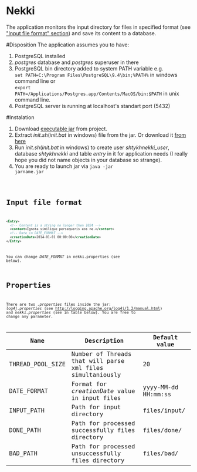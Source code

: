 # Nekki
The application monitors the input directory for files in specified format (see <a href ="https://github.com/shtykh/Nekki#input-file-format">"Input file format" section</a>) and save its content to a database.

#Disposition
The application assumes you to have:<br>
1) PostgreSQL installed<br>
2) *postgres* database and *postgres* superuser in there<br>
3) PostgreSQL bin directory added to system PATH variable e.g.<br>
<code>set PATH=C:\Program Files\PostgreSQL\9.4\bin;%PATH%</code> in windows command line or<br>
<code>export PATH=/Applications/Postgres.app/Contents/MacOS/bin:$PATH</code> in unix command line.<br>
4) PostgreSQL server is running at localhost's standart port (5432)

#Instalation
1) Download <a href="https://github.com/shtykh/Nekki/releases/download/v.1.0/Nekki-1.0.jar">executable jar</a> from project.<br>
2) Extract *init.sh*(*init.bat* in windows) file from the jar. Or download it <a href="https://github.com/shtykh/Nekki/tree/master/src/main/resources">from here</a><br>
3) Run *init.sh*(*init.bat* in windows) to create user *shtykhnekki_user*, database *shtykhnekki* and table *entry* in it for application needs (I really hope you did not name objects in your database so strange).<br>
4) You are ready to launch jar via <code>java -jar jarname.jar<code><br>

# Input file format
```xml
<Entry>
  <!-- Content is a string no longer then 1024 -->
  <content>Ignota similique persequeris eos ne.</content>
  <!-- Date in DATE_FORMAT -->
  <creationDate>2014-01-01 00:00:00</creationDate>
</Entry>
```
You can change *DATE_FORMAT* in nekki.properties (see below).
# Properties
There are two *.properties* files inside the jar: *log4j.properties* (see http://logging.apache.org/log4j/1.2/manual.html) and *nekki.properties* (see in table below). You are free to change any parameter.

| Name | Description          | Default value|
| ------------- | ----------- |--------------|
| THREAD_POOL_SIZE      | Number of Threads that will parse xml files simultaniously| 20|
| DATE_FORMAT     | Format for *creationDate* value in input files | yyyy-MM-dd HH:mm:ss|
| INPUT_PATH     | Path for input directory    | files/input/|
| DONE_PATH     | Path for processed successfully files directory     | files/done/|
| BAD_PATH     | Path for processed unsuccessfully files directory      | files/bad/|
